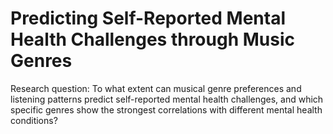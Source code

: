 # Predicting Self-Reported Mental Health Challenges through Music Genres

Research question: To what extent can musical genre preferences and listening patterns predict self-reported mental health challenges, and which specific genres show the strongest correlations with different mental health conditions?
